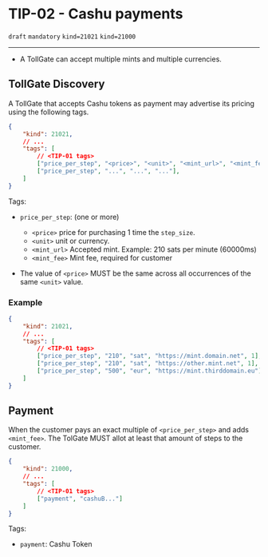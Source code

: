 # TIP-02 - Cashu payments
`draft` `mandatory` `kind=21021` `kind=21000`

---

- A TollGate can accept multiple mints and multiple currencies.

## TollGate Discovery

A TollGate that accepts Cashu tokens as payment may advertise its pricing using the following tags.

```json
{
    "kind": 21021,
    // ...
    "tags": [
        // <TIP-01 tags>
        ["price_per_step", "<price>", "<unit>", "<mint_url>", "<mint_fee>"],
        ["price_per_step", "...", "...", "..."],
    ]
}
```

Tags:
- `price_per_step`: (one or more)
	- `<price>` price for purchasing 1 time the `step_size`.
	- `<unit>` unit or currency.
	- `<mint_url>` Accepted mint. Example: 210 sats per minute (60000ms)
	- `<mint_fee>` Mint fee, required for customer

- The value of `<price>` MUST be the same across all occurrences of the same `<unit>` value.

### Example
```json
{
    "kind": 21021,
    // ...
    "tags": [
        // <TIP-01 tags>
        ["price_per_step", "210", "sat", "https://mint.domain.net", 1],
        ["price_per_step", "210", "sat", "https://other.mint.net", 1],
        ["price_per_step", "500", "eur", "https://mint.thirddomain.eu"],
    ]
}
```

## Payment

When the customer pays an exact multiple of `<price_per_step>` and adds `<mint_fee>`. The TolGate MUST allot at least that amount of steps to the customer.

```json
{
	"kind": 21000,
	// ...
	"tags": [
		// <TIP-01 tags>
		["payment", "cashuB..."]
	]
}
```

Tags:
- `payment`: Cashu Token
